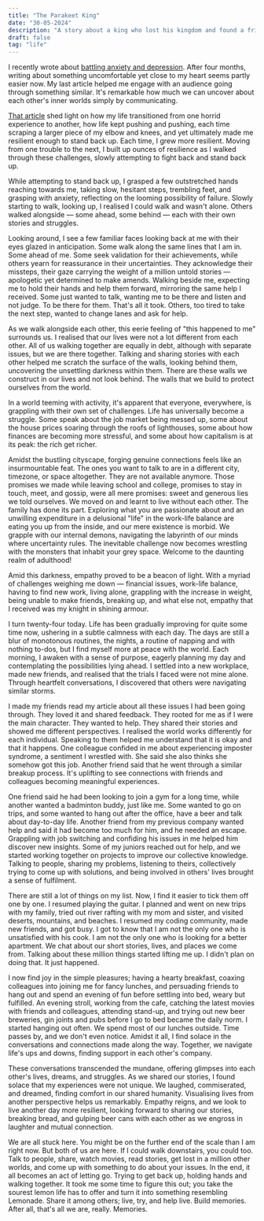 ```yaml
---
title: "The Parakeet King"
date: "30-05-2024"
description: "A story about a king who lost his kingdom and found a friend."
draft: false
tag: "life"
---
```


I recently wrote about [battling anxiety and depression](https://anubhavp.dev/blog/lifeandtheuniverse.html). After four months, writing about something uncomfortable yet close to my heart seems partly easier now. My last article helped me engage with an audience going through something similar. It's remarkable how much we can uncover about each other's inner worlds simply by communicating.

[That article](https://anubhavp.dev/blog/lifeandtheuniverse.html) shed light on how my life transitioned from one horrid experience to another, how life kept pushing and pushing, each time scraping a larger piece of my elbow and knees, and yet ultimately made me resilient enough to stand back up. Each time, I grew more resilient. Moving from one trouble to the next, I built up ounces of resilience as I walked through these challenges, slowly attempting to fight back and stand back up.

While attempting to stand back up, I grasped a few outstretched hands reaching towards me, taking slow, hesitant steps, trembling feet, and grasping with anxiety, reflecting on the looming possibility of failure. Slowly starting to walk, looking up, I realised I could walk and wasn't alone. Others walked alongside — some ahead, some behind — each with their own stories and struggles.

Looking around, I see a few familiar faces looking back at me with their eyes glazed in anticipation. Some walk along the same lines that I am in. Some ahead of me. Some seek validation for their achievements, while others yearn for reassurance in their uncertainties. They acknowledge their missteps, their gaze carrying the weight of a million untold stories — apologetic yet determined to make amends. Walking beside me, expecting me to hold their hands and help them forward, mirroring the same help I received. Some just wanted to talk, wanting me to be there and listen and not judge. To be there for them. That's all it took. Others, too tired to take the next step, wanted to change lanes and ask for help.

As we walk alongside each other, this eerie feeling of "this happened to me" surrounds us. I realised that our lives were not a lot different from each other. All of us walking together are equally in debt, although with separate issues, but we are there together. Talking and sharing stories with each other helped me scratch the surface of the walls, looking behind them, uncovering the unsettling darkness within them. There are these walls we construct in our lives and not look behind. The walls that we build to protect ourselves from the world.

In a world teeming with activity, it's apparent that everyone, everywhere, is grappling with their own set of challenges. Life has universally become a struggle. Some speak about the job market being messed up, some about the house prices soaring through the roofs of lighthouses, some about how finances are becoming more stressful, and some about how capitalism is at its peak: the rich get richer.

Amidst the bustling cityscape, forging genuine connections feels like an insurmountable feat. The ones you want to talk to are in a different city, timezone, or space altogether. They are not available anymore. Those promises we made while leaving school and college, promises to stay in touch, meet, and gossip, were all mere promises: sweet and generous lies we told ourselves. We moved on and learnt to live without each other. The family has done its part. Exploring what you are passionate about and an unwilling expenditure in a delusional "life" in the work-life balance are eating you up from the inside, and our mere existence is morbid. We grapple with our internal demons, navigating the labyrinth of our minds where uncertainty rules. The inevitable challenge now becomes wrestling with the monsters that inhabit your grey space. Welcome to the daunting realm of adulthood!

Amid this darkness, empathy proved to be a beacon of light. With a myriad of challenges weighing me down — financial issues, work-life balance, having to find new work, living alone, grappling with the increase in weight, being unable to make friends, breaking up, and what else not, empathy that I received was my knight in shining armour.

I turn twenty-four today. Life has been gradually improving for quite some time now, ushering in a subtle calmness with each day. The days are still a blur of monotonous routines, the nights, a routine of napping and with nothing to-dos, but I find myself more at peace with the world. Each morning, I awaken with a sense of purpose, eagerly planning my day and contemplating the possibilities lying ahead. I settled into a new workplace, made new friends, and realised that the trials I faced were not mine alone. Through heartfelt conversations, I discovered that others were navigating similar storms.

I made my friends read my article about all these issues I had been going through. They loved it and shared feedback. They rooted for me as if I were the main character. They wanted to help. They shared their stories and showed me different perspectives. I realised the world works differently for each individual. Speaking to them helped me understand that it is okay and that it happens. One colleague confided in me about experiencing imposter syndrome, a sentiment I wrestled with. She said she also thinks she somehow got this job. Another friend said that he went through a similar breakup process. It's uplifting to see connections with friends and colleagues becoming meaningful experiences.

One friend said he had been looking to join a gym for a long time, while another wanted a badminton buddy, just like me. Some wanted to go on trips, and some wanted to hang out after the office, have a beer and talk about day-to-day life. Another friend from my previous company wanted help and said it had become too much for him, and he needed an escape. Grappling with job switching and confiding his issues in me helped him discover new insights. Some of my juniors reached out for help, and we started working together on projects to improve our collective knowledge. Talking to people, sharing my problems, listening to theirs, collectively trying to come up with solutions, and being involved in others' lives brought a sense of fulfilment.

There are still a lot of things on my list. Now, I find it easier to tick them off one by one. I resumed playing the guitar. I planned and went on new trips with my family, tried out river rafting with my mom and sister, and visited deserts, mountains, and beaches. I resumed my coding community, made new friends, and got busy. I got to know that I am not the only one who is unsatisfied with his cook. I am not the only one who is looking for a better apartment. We chat about our short stories, lives, and places we come from. Talking about these million things started lifting me up. I didn't plan on doing that. It just happened. 

I now find joy in the simple pleasures; having a hearty breakfast, coaxing colleagues into joining me for fancy lunches, and persuading friends to hang out and spend an evening of fun before settling into bed, weary but fulfilled. An evening stroll, working from the cafe, catching the latest movies with friends and colleagues, attending stand-up, and trying out new beer breweries, gin joints and pubs before I go to bed became the daily norm. I started hanging out often. We spend most of our lunches outside. Time passes by, and we don't even notice. Amidst it all, I find solace in the conversations and connections made along the way. Together, we navigate life's ups and downs, finding support in each other's company.

These conversations transcended the mundane, offering glimpses into each other's lives, dreams, and struggles. As we shared our stories, I found solace that my experiences were not unique. We laughed, commiserated, and dreamed, finding comfort in our shared humanity. Visualising lives from another perspective helps us remarkably. Empathy reigns, and we look to live another day more resilient, looking forward to sharing our stories, breaking bread, and gulping beer cans with each other as we engross in laughter and mutual connection.

We are all stuck here. You might be on the further end of the scale than I am right now. But both of us are here. If I could walk downstairs, you could too. Talk to people, share, watch movies, read stories, get lost in a million other worlds, and come up with something to do about your issues. In the end, it all becomes an act of letting go. Trying to get back up, holding hands and walking together. It took me some time to figure this out; you take the sourest lemon life has to offer and turn it into something resembling Lemonade. Share it among others; live, try, and help live. Build memories. After all, that's all we are, really. Memories.